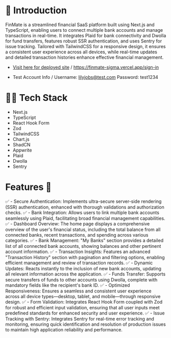 
# 📘 Introduction

FinMate is a streamlined financial SaaS platform built using Next.js and TypeScript, enabling users to connect multiple bank accounts and manage transactions in real-time. It integrates Plaid for bank connectivity and Dwolla for fund transfers, features robust SSR authentication, and uses Sentry for issue tracking. Tailored with TailwindCSS for a responsive design, it ensures a consistent user experience across all devices, while real-time updates and detailed transaction histories enhance effective financial management.

- [Visit here for deployed site](https://finmate-sigma.vercel.app/sign-in) / https://finmate-sigma.vercel.app/sign-in

- Test Account Info / 
Username: lilyjobs@test.com
Password: test1234


# 👩‍💻 Tech Stack
- Next.js
- TypeScript
- React Hook Form
- Zod
- TailwindCSS
- Chart.js
- ShadCN
- Appwrite
- Plaid
- Dwolla
- Sentry

# Features 🔋
✅ - Secure Authentication: Implements ultra-secure server-side rendering (SSR) authentication, enhanced with thorough validations and authorization checks.
✅ - Bank Integration: Allows users to link multiple bank accounts seamlessly using Plaid, facilitating broad financial management capabilities.
✅ - Dashboard Overview: The home page displays a comprehensive overview of the user's financial status, including the total balance from all connected banks, recent transactions, and spending across various categories.
✅ - Bank Management: "My Banks" section provides a detailed list of all connected bank accounts, showing balances and other pertinent account information.
✅ - Transaction Insights: Features an advanced "Transaction History" section with pagination and filtering options, enabling efficient management and review of transaction records.
✅ - Dynamic Updates: Reacts instantly to the inclusion of new bank accounts, updating all relevant information across the application.
✅ - Funds Transfer: Supports secure transfers of funds to other accounts using Dwolla, complete with mandatory fields like the recipient's bank ID.
✅ - Optimized Responsiveness: Ensures a seamless and consistent user experience across all device types—desktop, tablet, and mobile—through responsive design.
✅ - Form Validation: Integrates React Hook Form coupled with Zod for robust and efficient input validation, ensuring that all user inputs meet predefined standards for enhanced security and user experience.
✅ - Issue Tracking with Sentry: Integrates Sentry for real-time error tracking and monitoring, ensuring quick identification and resolution of production issues to maintain high application reliability and performance.
